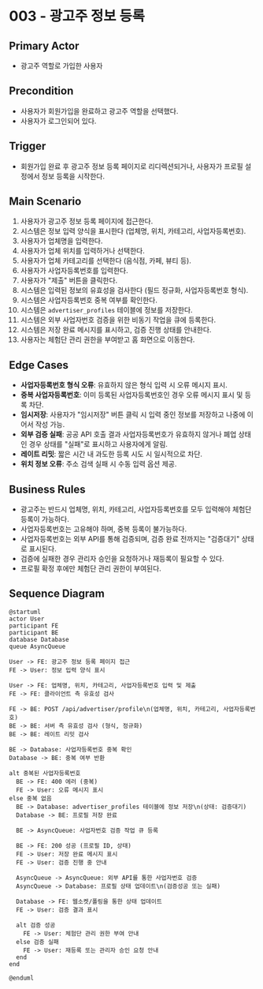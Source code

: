 # 003 - 광고주 정보 등록

## Primary Actor

- 광고주 역할로 가입한 사용자

## Precondition

- 사용자가 회원가입을 완료하고 광고주 역할을 선택했다.
- 사용자가 로그인되어 있다.

## Trigger

- 회원가입 완료 후 광고주 정보 등록 페이지로 리디렉션되거나, 사용자가 프로필 설정에서 정보 등록을 시작한다.

## Main Scenario

1. 사용자가 광고주 정보 등록 페이지에 접근한다.
2. 시스템은 정보 입력 양식을 표시한다 (업체명, 위치, 카테고리, 사업자등록번호).
3. 사용자가 업체명을 입력한다.
4. 사용자가 업체 위치를 입력하거나 선택한다.
5. 사용자가 업체 카테고리를 선택한다 (음식점, 카페, 뷰티 등).
6. 사용자가 사업자등록번호를 입력한다.
7. 사용자가 "제출" 버튼을 클릭한다.
8. 시스템은 입력된 정보의 유효성을 검사한다 (필드 정규화, 사업자등록번호 형식).
9. 시스템은 사업자등록번호 중복 여부를 확인한다.
10. 시스템은 `advertiser_profiles` 테이블에 정보를 저장한다.
11. 시스템은 외부 사업자번호 검증을 위한 비동기 작업을 큐에 등록한다.
12. 시스템은 저장 완료 메시지를 표시하고, 검증 진행 상태를 안내한다.
13. 사용자는 체험단 관리 권한을 부여받고 홈 화면으로 이동한다.

## Edge Cases

- **사업자등록번호 형식 오류**: 유효하지 않은 형식 입력 시 오류 메시지 표시.
- **중복 사업자등록번호**: 이미 등록된 사업자등록번호인 경우 오류 메시지 표시 및 등록 차단.
- **임시저장**: 사용자가 "임시저장" 버튼 클릭 시 입력 중인 정보를 저장하고 나중에 이어서 작성 가능.
- **외부 검증 실패**: 공공 API 호출 결과 사업자등록번호가 유효하지 않거나 폐업 상태인 경우 상태를 "실패"로 표시하고 사용자에게 알림.
- **레이트 리밋**: 짧은 시간 내 과도한 등록 시도 시 일시적으로 차단.
- **위치 정보 오류**: 주소 검색 실패 시 수동 입력 옵션 제공.

## Business Rules

- 광고주는 반드시 업체명, 위치, 카테고리, 사업자등록번호를 모두 입력해야 체험단 등록이 가능하다.
- 사업자등록번호는 고유해야 하며, 중복 등록이 불가능하다.
- 사업자등록번호는 외부 API를 통해 검증되며, 검증 완료 전까지는 "검증대기" 상태로 표시된다.
- 검증에 실패한 경우 관리자 승인을 요청하거나 재등록이 필요할 수 있다.
- 프로필 확정 후에만 체험단 관리 권한이 부여된다.

## Sequence Diagram

```plantuml
@startuml
actor User
participant FE
participant BE
database Database
queue AsyncQueue

User -> FE: 광고주 정보 등록 페이지 접근
FE -> User: 정보 입력 양식 표시

User -> FE: 업체명, 위치, 카테고리, 사업자등록번호 입력 및 제출
FE -> FE: 클라이언트 측 유효성 검사

FE -> BE: POST /api/advertiser/profile\n(업체명, 위치, 카테고리, 사업자등록번호)
BE -> BE: 서버 측 유효성 검사 (형식, 정규화)
BE -> BE: 레이트 리밋 검사

BE -> Database: 사업자등록번호 중복 확인
Database -> BE: 중복 여부 반환

alt 중복된 사업자등록번호
  BE -> FE: 400 에러 (중복)
  FE -> User: 오류 메시지 표시
else 중복 없음
  BE -> Database: advertiser_profiles 테이블에 정보 저장\n(상태: 검증대기)
  Database -> BE: 프로필 저장 완료

  BE -> AsyncQueue: 사업자번호 검증 작업 큐 등록

  BE -> FE: 200 성공 (프로필 ID, 상태)
  FE -> User: 저장 완료 메시지 표시
  FE -> User: 검증 진행 중 안내

  AsyncQueue -> AsyncQueue: 외부 API를 통한 사업자번호 검증
  AsyncQueue -> Database: 프로필 상태 업데이트\n(검증성공 또는 실패)

  Database -> FE: 웹소켓/폴링을 통한 상태 업데이트
  FE -> User: 검증 결과 표시

  alt 검증 성공
    FE -> User: 체험단 관리 권한 부여 안내
  else 검증 실패
    FE -> User: 재등록 또는 관리자 승인 요청 안내
  end
end

@enduml
```